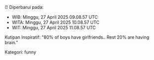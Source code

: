 ⏰ Diperbarui pada:
- WIB: Minggu, 27 April 2025 09.08.57 UTC
- WITA: Minggu, 27 April 2025 10.08.57 UTC
- WIT: Minggu, 27 April 2025 11.08.57 UTC

Kutipan Inspiratif:
"80% of boys have girlfriends.. Rest 20% are having brain."


Kategori: funny

